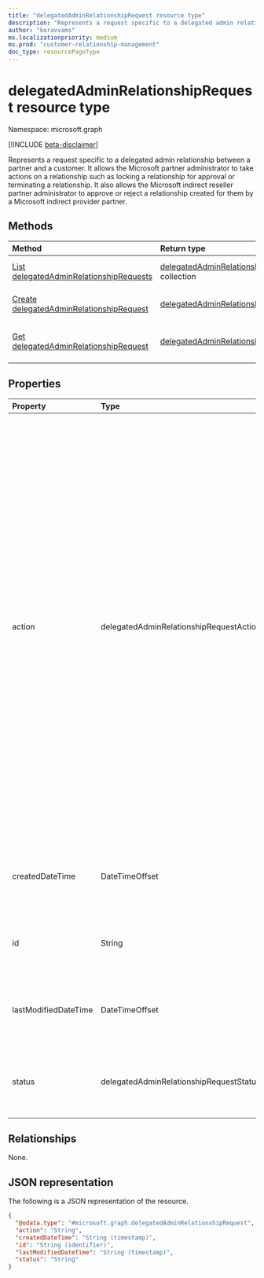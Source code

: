 ```yaml
---
title: "delegatedAdminRelationshipRequest resource type"
description: "Represents a request specific to a delegated admin relationship between a partner and a customer."
author: "koravvams"
ms.localizationpriority: medium
ms.prod: "customer-relationship-management"
doc_type: resourcePageType
---
```


# delegatedAdminRelationshipRequest resource type

Namespace: microsoft.graph

[!INCLUDE [beta-disclaimer](../../includes/beta-disclaimer.md)]

Represents a request specific to a delegated admin relationship between a partner and a customer. It allows the Microsoft partner administrator to take actions on a relationship such as locking a relationship for approval or terminating a relationship. It also allows the Microsoft indirect reseller partner administrator to approve or reject a relationship created for them by a Microsoft indirect provider partner.

## Methods
|Method|Return type|Description|
|:---|:---|:---|
|[List delegatedAdminRelationshipRequests](../api/delegatedadminrelationship-list-requests.md)|[delegatedAdminRelationshipRequest](delegatedadminrelationshiprequest.md) collection|Get a list of the **delegatedAdminRelationshipRequest** objects and their properties.|
|[Create delegatedAdminRelationshipRequest](../api/delegatedadminrelationship-post-requests.md)|[delegatedAdminRelationshipRequest](delegatedadminrelationshiprequest.md)|Create a new **delegatedAdminRelationshipRequest** object.|
|[Get delegatedAdminRelationshipRequest](../api/delegatedadminrelationshiprequest-get.md)|[delegatedAdminRelationshipRequest](delegatedadminrelationshiprequest.md)|Read the properties and relationships of a **delegatedAdminRelationshipRequest** object.|

## Properties
|Property|Type|Description|
|:---|:---|:---|
|action|delegatedAdminRelationshipRequestAction|The action to be performed on the delegated admin relationship. The possible values are: `lockForApproval`, `approve`, `terminate`, `unknownFutureValue`, `reject`. Note that you must use the `Prefer: include-unknown-enum-members` request header to get the following value(s) in this [evolvable enum](/graph/best-practices-concept#handling-future-members-in-evolvable-enumerations): `reject`. For a partner to finalize a relationship in the `created` **status**, set the **action** to `lockForApproval`. For a partner to terminate a relationship in the `active` **status**, set the **action** to `terminate`. For an indirect reseller to approve a relationship created by an indirect provider in the `approvalPending` **status**, set the **action** to `approve`. For an indirect reseller to reject a relationship created by an indirect provider in the `approvalPending` **status**, set the **action** to `reject`.|
|createdDateTime|DateTimeOffset|The date and time in ISO 8601 format and in UTC time when the relationship request was created. Read-only. |
|id|String|The unique identifier of the relationship request. Read-only. Inherited from [entity](../resources/entity.md).|
|lastModifiedDateTime|DateTimeOffset|The date and time in ISO 8601 format and UTC time when this relationship request was last modified. Read-only.|
|status|delegatedAdminRelationshipRequestStatus|The status of the request. Read-only. The possible values are: `created`, `pending`, `succeeded`, `failed`, `unknownFutureValue`.|

## Relationships
None.

## JSON representation
The following is a JSON representation of the resource.
<!-- {
  "blockType": "resource",
  "keyProperty": "id",
  "@odata.type": "microsoft.graph.delegatedAdminRelationshipRequest",
  "baseType": "microsoft.graph.entity",
  "openType": false
}
-->
``` json
{
  "@odata.type": "#microsoft.graph.delegatedAdminRelationshipRequest",
  "action": "String",
  "createdDateTime": "String (timestamp)",
  "id": "String (identifier)",
  "lastModifiedDateTime": "String (timestamp)",
  "status": "String"
}
```
